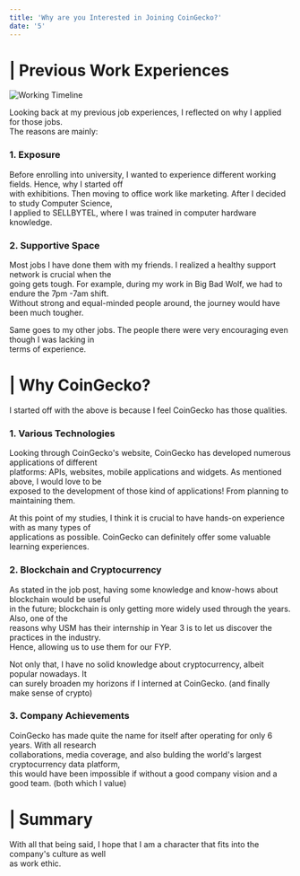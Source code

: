 ```yaml
---
title: 'Why are you Interested in Joining CoinGecko?'
date: '5'
---
```


# | Previous Work Experiences
![Working Timeline](/job-timeline.png)

Looking back at my previous job experiences, I reflected on why I applied for those jobs.  
The reasons are mainly:
### 1. Exposure
Before enrolling into university, I wanted to experience different working fields. Hence, why I started off  
with exhibitions. Then moving to office work like marketing. After I decided to study Computer Science,  
I applied to SELLBYTEL, where I was trained in computer hardware knowledge.

### 2. Supportive Space
Most jobs I have done them with my friends. I realized a healthy support network is crucial when the  
going gets tough. For example, during my work in Big Bad Wolf, we had to endure the 7pm -7am shift.  
Without strong and equal-minded people around, the journey would have been much tougher.

Same goes to my other jobs. The people there were very encouraging even though I was lacking in  
terms of experience.

# | Why CoinGecko?
I started off with the above is because I feel CoinGecko has those qualities.
### 1. Various Technologies
Looking through CoinGecko's website, CoinGecko has developed numerous applications of different  
platforms: APIs, websites, mobile applications and widgets. As mentioned above, I would love to be  
exposed to the development of those kind of applications! From planning to maintaining them.

At this point of my studies, I think it is crucial to have hands-on experience with as many types of  
applications as possible. CoinGecko can definitely offer some valuable learning experiences.
### 2. Blockchain and Cryptocurrency
As stated in the job post, having some knowledge and know-hows about blockchain would be useful  
in the future; blockchain is only getting more widely used through the years. Also, one of the  
reasons why USM has their internship in Year 3 is to let us discover the practices in the industry.  
Hence, allowing us to use them for our FYP.

Not only that, I have no solid knowledge about cryptocurrency, albeit popular nowadays. It  
can surely broaden my horizons if I interned at CoinGecko. (and finally make sense of crypto)
### 3. Company Achievements
CoinGecko has made quite the name for itself after operating for only 6 years. With all research    
collaborations, media coverage, and also bulding the world's largest cryptocurrency data platform,  
this would have been impossible if without a good company vision and a good team. (both which I value)

# | Summary
With all that being said, I hope that I am a character that fits into the company's culture as well  
as work ethic. 
